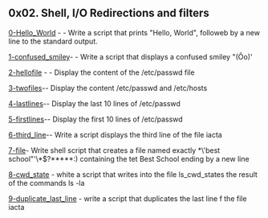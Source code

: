 ## 0x02. Shell, I/O Redirections and filters

[0-Hello_World](./0-Hello_World) - - Write a script that prints "Hello, World", followeb by a new line to the standard output.

[1-confused_smiley](./1-confused_smiley)- - Write a script that displays a confused smiley "(Ôo)'

[2-hellofile](./2-hellofile) - - Display the content of the /etc/passwd file

[3-twofiles](./3-twofiles)-- Display the content /etc/passwd and /etc/hosts

[4-lastlines](./4-lastlines)-- Display the last 10 lines of /etc/passwd

[5-firstlines](./5-firstlines)-- Display the first 10 lines of /etc/passwd

[6-third_line](./6-third_line)-- Write a script displays the third line of the file iacta

[7-file](./7-file)- Write shell script that creates a file named exactly \*\\'best school"\'\\*$\?\*\*\*\*\*:) containing the tet Best School ending by a new line

[8-cwd_state](./8-cwd_state) - white a script that writes into the file ls_cwd_states the result of the commands ls -la

[9-duplicate_last_line](./9-duplicate_last_line) - write a script that duplicates the last line f the file iacta